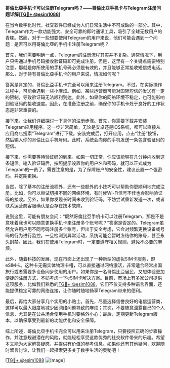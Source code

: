 **哥倫比亞手机卡可以注册Telegram吗？——哥倫比亞手机卡与Telegram注册问题详解[[TG💪+ @esim1088](https://t.me/s/esim1088)]**

在当今数字化时代，社交软件已经成为人们日常生活中不可或缺的一部分。其中，Telegram作为一款功能强大、安全可靠的即时通讯工具，吸引了全球无数用户的青睐。然而，对于一些想要使用Telegram的用户来说，他们可能会遇到一个问题：是否可以用哥倫比亞的手机卡注册Telegram呢？

首先，我们需要明确一点，Telegram的注册流程其实并不复杂。通常情况下，用户只需通过手机号码接收验证码即可完成注册。但是，这里有一个关键点需要特别注意，那就是你所使用的手机号码必须是有效的，并且能够正常接收短信或电话。那么，对于持有哥倫比亞手机卡的用户来说，情况如何呢？

答案是肯定的，哥倫比亞手机卡完全可以用来注册Telegram。不过，在实际操作过程中，可能会遇到一些小麻烦。例如，某些运营商可能对国际短信的发送有一定的限制，导致验证码无法顺利到达。此外，如果你的网络环境不稳定，也可能影响到验证码的接收速度。因此，在准备注册之前，确保你的手机卡处于良好的工作状态是非常重要的。

接下来，让我们详细探讨一下具体的注册步骤。首先，你需要下载并安装Telegram应用程序。这一步非常简单，无论是安卓还是iOS系统，都可以直接从应用商店搜索“Telegram”进行下载。安装完成后，打开应用，点击“注册”按钮，然后输入你的哥倫比亞手机号码。此时，系统会向你的手机发送一条包含验证码的短信。

接下来，你需要等待验证码的到来。如果一切正常，你应该能够在几分钟内收到这条短信。输入验证码后，按照提示设置你的用户名和密码，就可以正式成为Telegram的一员了。需要注意的是，为了保障账户的安全性，建议设置一个强密码，并定期更换。

当然，除了基本的注册流程外，还有一些额外的小技巧可以帮助你更顺利地完成注册。比如，你可以尝试切换不同的网络环境，有时候Wi-Fi信号不佳也会影响验证码的接收。另外，如果你发现长时间未收到验证码，不妨尝试重新发送一次，或者联系运营商客服确认是否存在技术故障。

说到这里，可能有朋友会问：“既然哥倫比亞手机卡可以注册Telegram，那是不是意味着我也可以随意更换手机卡来注册多个账号呢？”答案是否定的。Telegram虽然允许用户用不同号码注册多个账号，但出于安全考虑，它会对频繁更换设备或号码的行为进行监控。一旦检测到异常活动，系统可能会暂时冻结你的账号，甚至永久封禁。因此，我们在使用Telegram时，一定要遵守相关规则，避免不必要的麻烦。

此外，随着科技的发展，现在市面上还出现了一种新型的虚拟SIM卡服务，即eSIM卡。这种卡无需实体物理卡槽，可以直接通过网络激活，非常适合经常出国旅行或者需要多设备同步使用的用户。如果你是一名哥倫比亞居民，又想体验更加便捷的注册方式，不妨考虑一下eSIM卡解决方案。目前，市场上有多家公司提供这项服务，比如我们熟悉的[TG💪+ @esim1088](https://t.me/s/esim1088)，它们不仅支持多种语言界面，还能提供稳定可靠的网络连接，让你随时随地畅享Telegram带来的便利。

最后，再给大家分享几个实用的小贴士。首先，尽量选择信誉良好的电信运营商，这样可以最大限度地减少因网络问题导致的麻烦；其次，不要随意泄露自己的个人信息，尤其是在公共场合使用手机时要格外小心；最后，定期更新Telegram版本，以确保享受到最新的功能优化和安全保障。

综上所述，哥倫比亞手机卡完全可以用来注册Telegram，只要按照正确的步骤操作，并注意规避潜在的风险，就能轻松享受这款优秀的社交软件带来的乐趣。希望本文能为大家解答疑惑，并提供有价值的参考信息。如果你还有其他疑问，欢迎随时留言讨论，让我们一起探索更多关于数字生活的奥秘吧！

[[TG💪+ @esim1088](https://t.me/s/esim1088) ![Image](https://i.postimg.cc/4NQfJmqS/Snipaste-2025-05-13-00-14-12.png)]